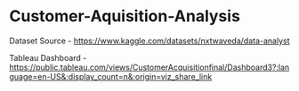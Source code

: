 # Customer-Aquisition-Analysis
Dataset Source - 
https://www.kaggle.com/datasets/nxtwaveda/data-analyst


Tableau Dashboard - 
https://public.tableau.com/views/CustomerAcquisitionfinal/Dashboard3?:language=en-US&:display_count=n&:origin=viz_share_link
